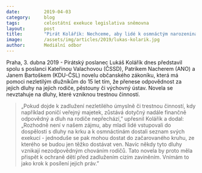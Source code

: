 ```yaml
---
date:         2019-04-03
category:     blog
tags:         celostátní exekuce legislativa sněmovna
layout:       post
title:        "Pirát Kolářík: Nechceme, aby lidé k osmnáctým narozeninám dostali seznam svých exekucí"
image:        /assets/img/articles/2019/lukas-kolarik.jpg
author:       Mediální odbor
---
```



Praha, 3. dubna 2019 - Pirátský poslanec Lukáš Kolářík dnes představil spolu s poslanci Kateřinou Valachovou (ČSSD), Patrikem Nacherem (ANO) a Janem Bartoškem (KDU-ČSL) novelu občanského zákoníku, která má pomoci nezletilým dlužníkům do 15 let tím, že  přenese odpovědnost za jejich dluhy na jejich rodiče, pěstouny či výchovný ústav. Novela se nevztahuje na dluhy, které vzniknou trestnou činností.

> „Pokud dojde k zadlužení nezletilého úmyslně či trestnou činností, kdy například poničí veřejný majetek, zůstává dotyčný nadále finančně odpovědný a dluh na rodiče nepřechází,” upřesnil Kolářík a dodal: „Rozhodně není v našem zájmu, aby mladí lidé vstupovali do dospělosti s dluhy na krku a k osmnáctinám dostali seznam svých exekucí - jednoduše se pak mohou dostat do začarovaného kruhu, ze kterého se budou jen těžko dostávat ven. Navíc někdy tyto dluhy vznikají nezodpovědným chováním rodičů. Tato novela by proto měla přispět k ochraně dětí před zadlužením cizím zaviněním. Vnímám to jako krok k posílení jejich práv.”
